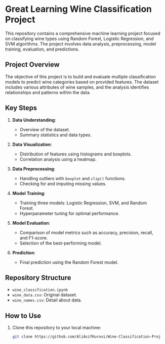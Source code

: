 # Great Learning Wine Classification Project

This repository contains a comprehensive machine learning project focused on classifying wine types using Random Forest, Logistic Regression, and SVM algorithms. The project involves data analysis, preprocessing, model training, evaluation, and predictions.

## Project Overview
The objective of this project is to build and evaluate multiple classification models to predict wine categories based on provided features. The dataset includes various attributes of wine samples, and the analysis identifies relationships and patterns within the data.

## Key Steps
1. **Data Understanding**:
   - Overview of the dataset.
   - Summary statistics and data types.

2. **Data Visualization**:
   - Distribution of features using histograms and boxplots.
   - Correlation analysis using a heatmap.

3. **Data Preprocessing**:
   - Handling outliers with `boxplot` and `clip()` functions.
   - Checking for and imputing missing values.

4. **Model Training**:
   - Training three models: Logistic Regression, SVM, and Random Forest.
   - Hyperparameter tuning for optimal performance.

5. **Model Evaluation**:
   - Comparison of model metrics such as accuracy, precision, recall, and F1-score.
   - Selection of the best-performing model.

6. **Prediction**:
   - Final prediction using the Random Forest model.

## Repository Structure
- `wine_classification.ipynb`
- `wine_data.csv`: Original dataset.
- `wine_names.csv`: Detail about data.

## How to Use
1. Clone this repository to your local machine:
   ```bash
   git clone https://github.com/AliAsifKurovi/Wine-Classification-Project.git
